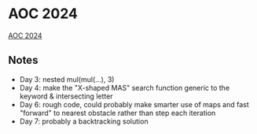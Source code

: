 # AOC 2024

[AOC 2024](https://adventofcode.com/2024/day/1)

## Notes

- Day 3: nested mul(mul(...), 3)
- Day 4: make the "X-shaped MAS" search function generic to the keyword & intersecting letter
- Day 6: rough code, could probably make smarter use of maps and fast "forward" to nearest obstacle rather than step each iteration
- Day 7: probably a backtracking solution
